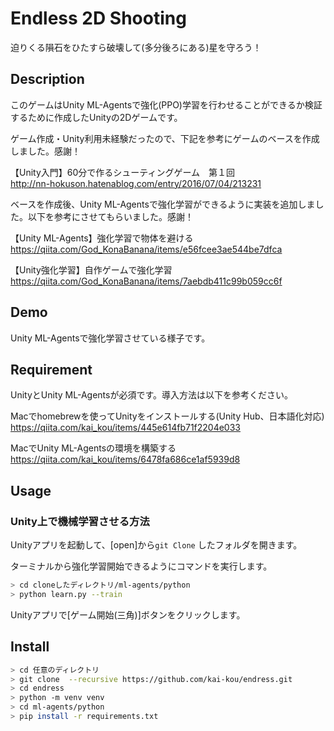 # Endless 2D Shooting

迫りくる隕石をひたすら破壊して(多分後ろにある)星を守ろう！


## Description

このゲームはUnity ML-Agentsで強化(PPO)学習を行わせることができるか検証するために作成したUnityの2Dゲームです。  
  
ゲーム作成・Unity利用未経験だったので、下記を参考にゲームのベースを作成しました。感謝！  

【Unity入門】60分で作るシューティングゲーム　第１回  
http://nn-hokuson.hatenablog.com/entry/2016/07/04/213231  
  
ベースを作成後、Unity ML-Agentsで強化学習ができるように実装を追加しました。以下を参考にさせてもらいました。感謝！  
  
  
【Unity ML-Agents】強化学習で物体を避ける  
https://qiita.com/God_KonaBanana/items/e56fcee3ae544be7dfca  
  
【Unity強化学習】自作ゲームで強化学習  
https://qiita.com/God_KonaBanana/items/7aebdb411c99b059cc6f  
  

## Demo

Unity ML-Agentsで強化学習させている様子です。  


## Requirement

UnityとUnity ML-Agentsが必須です。導入方法は以下を参考ください。  
  
  
Macでhomebrewを使ってUnityをインストールする(Unity Hub、日本語化対応)  
https://qiita.com/kai_kou/items/445e614fb71f2204e033  
  
MacでUnity ML-Agentsの環境を構築する  
https://qiita.com/kai_kou/items/6478fa686ce1af5939d8  


## Usage

### Unity上で機械学習させる方法

Unityアプリを起動して、[open]から```git Clone``` したフォルダを開きます。  
  
ターミナルから強化学習開始できるようにコマンドを実行します。  
  
```sh
> cd cloneしたディレクトリ/ml-agents/python
> python learn.py --train
```

Unityアプリで[ゲーム開始(三角)]ボタンをクリックします。  


## Install

```sh
> cd 任意のディレクトリ
> git clone  --recursive https://github.com/kai-kou/endress.git
> cd endress
> python -m venv venv
> cd ml-agents/python
> pip install -r requirements.txt
```
